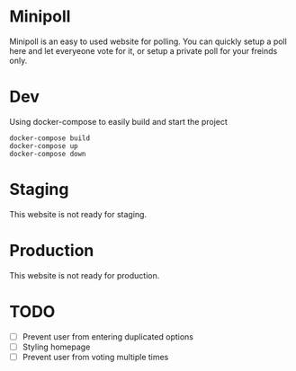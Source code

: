 # Minipoll
Minipoll is an easy to used website for polling. You can quickly setup a poll here and let everyeone vote for it, or setup a private poll for your freinds only.

# Dev
Using docker-compose to easily build and start the project
```
docker-compose build
docker-compose up
docker-compose down
```

# Staging
This website is not ready for staging.

# Production
This website is not ready for production.

# TODO
- [ ] Prevent user from entering duplicated options
- [ ] Styling homepage
- [ ] Prevent user from voting multiple times
